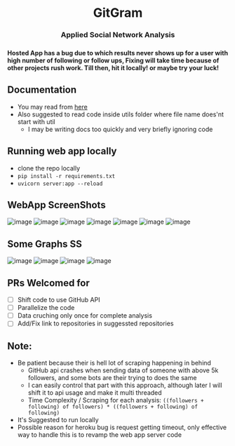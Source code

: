 <h1 align="center">GitGram</h1>
<h3 align="center">Applied Social Network Analysis<h3>

#### Hosted App has a bug due to which results never shows up for a user with high number of following or follow ups, Fixing will take time because of other projects rush work. Till then, hit it locally! or maybe try your luck!


## Documentation
- You may read from [here](https://gitgram.herokuapp.com/documentation)
- Also suggested to read code inside utils folder where file name does'nt start with util
  - I may be writing docs too quickly and very briefly ignoring code
  
## Running web app locally
- clone the repo locally
- `pip install -r requirements.txt`
- `uvicorn server:app --reload`


## WebApp ScreenShots
![image](https://user-images.githubusercontent.com/41824020/97091109-e9c60780-1656-11eb-892a-658770664f8a.png)
![image](https://user-images.githubusercontent.com/41824020/97091074-a4093f00-1656-11eb-8314-2364296fc729.png)
![image](https://user-images.githubusercontent.com/41824020/97091083-b4211e80-1656-11eb-9bc0-055d9779a4a3.png)
![image](https://user-images.githubusercontent.com/41824020/97091282-73c2a000-1658-11eb-87dc-c3ef2792ce14.png)
![image](https://user-images.githubusercontent.com/41824020/97091556-4971e200-165a-11eb-9791-a30828225bce.png)
![image](https://user-images.githubusercontent.com/41824020/97091671-1a0fa500-165b-11eb-9465-e9aae2eea97d.png)
![image](https://user-images.githubusercontent.com/41824020/97091737-b9cd3300-165b-11eb-9806-f0b8507fd4ff.png)

## Some Graphs SS
![image](https://user-images.githubusercontent.com/41824020/97091015-3e1cb780-1656-11eb-850b-db7eb22709dd.png)
![image](https://user-images.githubusercontent.com/41824020/97091020-4e349700-1656-11eb-99a4-18553482dcff.png)
![image](https://user-images.githubusercontent.com/41824020/97091048-7f14cc00-1656-11eb-873a-e3ad514a3cbb.png)
![image](https://user-images.githubusercontent.com/41824020/97091056-8cca5180-1656-11eb-81c2-63e946e59d09.png)

## PRs Welcomed for
- [ ] Shift code to use GitHub API
- [ ] Parallelize the code
- [ ] Data cruching only once for complete analysis
- [ ] Add/Fix link to repositories in suggessted repositories

## Note:
- Be patient because their is hell lot of scraping happening in behind
  - GitHub api crashes when sending data of someone with above 5k followers, and some bots are their trying to does the same
  - I can easily control that part with this approach, although later I will shift it to api usage and make it multi threaded
  - Time Complexity / Scraping for each analysis: `((followers + following) of followers) * ((followers + following) of following)`
- It's Suggested to run locally
- Possible reason for heroku bug is request getting timeout, only effective way to handle this is to revamp the web app server code

